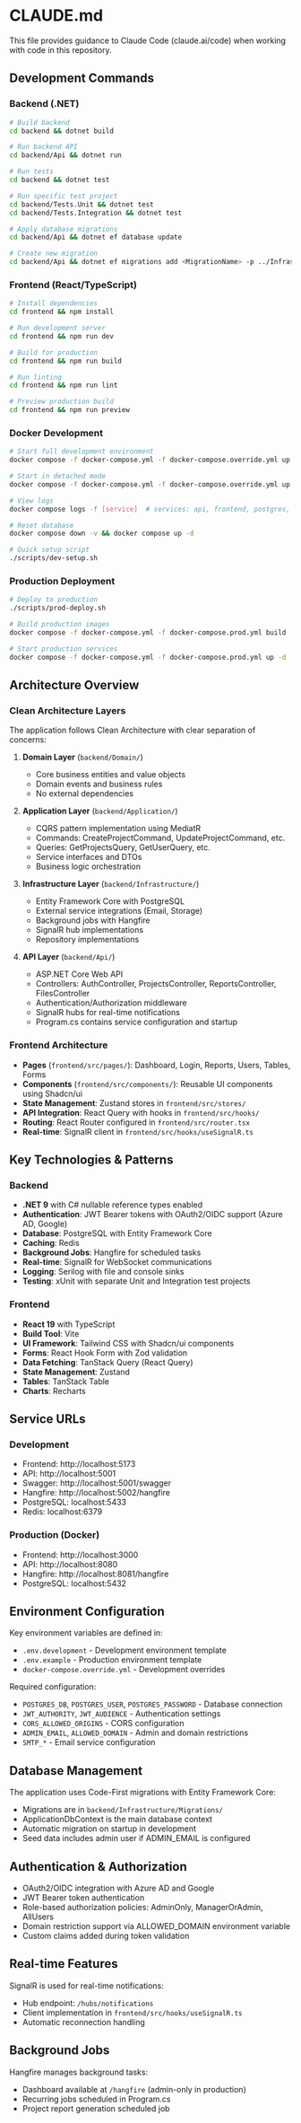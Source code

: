 # CLAUDE.md

This file provides guidance to Claude Code (claude.ai/code) when working with code in this repository.

## Development Commands

### Backend (.NET)
```bash
# Build backend
cd backend && dotnet build

# Run backend API
cd backend/Api && dotnet run

# Run tests
cd backend && dotnet test

# Run specific test project
cd backend/Tests.Unit && dotnet test
cd backend/Tests.Integration && dotnet test

# Apply database migrations
cd backend/Api && dotnet ef database update

# Create new migration
cd backend/Api && dotnet ef migrations add <MigrationName> -p ../Infrastructure -c ApplicationDbContext
```

### Frontend (React/TypeScript)
```bash
# Install dependencies
cd frontend && npm install

# Run development server
cd frontend && npm run dev

# Build for production
cd frontend && npm run build

# Run linting
cd frontend && npm run lint

# Preview production build
cd frontend && npm run preview
```

### Docker Development
```bash
# Start full development environment
docker compose -f docker-compose.yml -f docker-compose.override.yml up --build

# Start in detached mode
docker compose -f docker-compose.yml -f docker-compose.override.yml up -d

# View logs
docker compose logs -f [service]  # services: api, frontend, postgres, redis, hangfire

# Reset database
docker compose down -v && docker compose up -d

# Quick setup script
./scripts/dev-setup.sh
```

### Production Deployment
```bash
# Deploy to production
./scripts/prod-deploy.sh

# Build production images
docker compose -f docker-compose.yml -f docker-compose.prod.yml build

# Start production services
docker compose -f docker-compose.yml -f docker-compose.prod.yml up -d
```

## Architecture Overview

### Clean Architecture Layers

The application follows Clean Architecture with clear separation of concerns:

1. **Domain Layer** (`backend/Domain/`)
   - Core business entities and value objects
   - Domain events and business rules
   - No external dependencies

2. **Application Layer** (`backend/Application/`)
   - CQRS pattern implementation using MediatR
   - Commands: CreateProjectCommand, UpdateProjectCommand, etc.
   - Queries: GetProjectsQuery, GetUserQuery, etc.
   - Service interfaces and DTOs
   - Business logic orchestration

3. **Infrastructure Layer** (`backend/Infrastructure/`)
   - Entity Framework Core with PostgreSQL
   - External service integrations (Email, Storage)
   - Background jobs with Hangfire
   - SignalR hub implementations
   - Repository implementations

4. **API Layer** (`backend/Api/`)
   - ASP.NET Core Web API
   - Controllers: AuthController, ProjectsController, ReportsController, FilesController
   - Authentication/Authorization middleware
   - SignalR hubs for real-time notifications
   - Program.cs contains service configuration and startup

### Frontend Architecture

- **Pages** (`frontend/src/pages/`): Dashboard, Login, Reports, Users, Tables, Forms
- **Components** (`frontend/src/components/`): Reusable UI components using Shadcn/ui
- **State Management**: Zustand stores in `frontend/src/stores/`
- **API Integration**: React Query with hooks in `frontend/src/hooks/`
- **Routing**: React Router configured in `frontend/src/router.tsx`
- **Real-time**: SignalR client in `frontend/src/hooks/useSignalR.ts`

## Key Technologies & Patterns

### Backend
- **.NET 9** with C# nullable reference types enabled
- **Authentication**: JWT Bearer tokens with OAuth2/OIDC support (Azure AD, Google)
- **Database**: PostgreSQL with Entity Framework Core
- **Caching**: Redis
- **Background Jobs**: Hangfire for scheduled tasks
- **Real-time**: SignalR for WebSocket communications
- **Logging**: Serilog with file and console sinks
- **Testing**: xUnit with separate Unit and Integration test projects

### Frontend
- **React 19** with TypeScript
- **Build Tool**: Vite
- **UI Framework**: Tailwind CSS with Shadcn/ui components
- **Forms**: React Hook Form with Zod validation
- **Data Fetching**: TanStack Query (React Query)
- **State Management**: Zustand
- **Tables**: TanStack Table
- **Charts**: Recharts

## Service URLs

### Development
- Frontend: http://localhost:5173
- API: http://localhost:5001
- Swagger: http://localhost:5001/swagger
- Hangfire: http://localhost:5002/hangfire
- PostgreSQL: localhost:5433
- Redis: localhost:6379

### Production (Docker)
- Frontend: http://localhost:3000
- API: http://localhost:8080
- Hangfire: http://localhost:8081/hangfire
- PostgreSQL: localhost:5432

## Environment Configuration

Key environment variables are defined in:
- `.env.development` - Development environment template
- `.env.example` - Production environment template
- `docker-compose.override.yml` - Development overrides

Required configuration:
- `POSTGRES_DB`, `POSTGRES_USER`, `POSTGRES_PASSWORD` - Database connection
- `JWT_AUTHORITY`, `JWT_AUDIENCE` - Authentication settings
- `CORS_ALLOWED_ORIGINS` - CORS configuration
- `ADMIN_EMAIL`, `ALLOWED_DOMAIN` - Admin and domain restrictions
- `SMTP_*` - Email service configuration

## Database Management

The application uses Code-First migrations with Entity Framework Core:
- Migrations are in `backend/Infrastructure/Migrations/`
- ApplicationDbContext is the main database context
- Automatic migration on startup in development
- Seed data includes admin user if ADMIN_EMAIL is configured

## Authentication & Authorization

- OAuth2/OIDC integration with Azure AD and Google
- JWT Bearer token authentication
- Role-based authorization policies: AdminOnly, ManagerOrAdmin, AllUsers
- Domain restriction support via ALLOWED_DOMAIN environment variable
- Custom claims added during token validation

## Real-time Features

SignalR is used for real-time notifications:
- Hub endpoint: `/hubs/notifications`
- Client implementation in `frontend/src/hooks/useSignalR.ts`
- Automatic reconnection handling

## Background Jobs

Hangfire manages background tasks:
- Dashboard available at `/hangfire` (admin-only in production)
- Recurring jobs scheduled in Program.cs
- Project report generation scheduled job